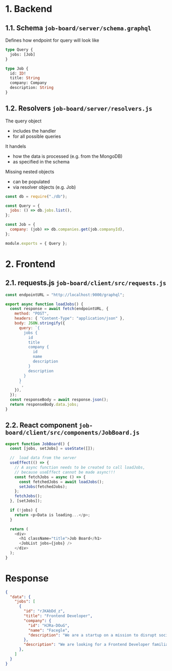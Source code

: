 # 1. Backend

## 1.1. Schema `job-board/server/schema.graphql`

Defines how endpoint for query will look like

```graphql
type Query {
  jobs: [Job]
}

type Job {
  id: ID!
  title: String
  company: Company
  description: String
}
```

## 1.2. Resolvers `job-board/server/resolvers.js`

The query object

- includes the handler
- for all possible queries

It handels

- how the data is processed (e.g. from the MongoDB)
- as specified in the schema

Missing nested objects

- can be populated
- via resolver objects (e.g. Job)

```javascript
const db = require("./db");

const Query = {
  jobs: () => db.jobs.list(),
};

const Job = {
  company: (job) => db.companies.get(job.companyId),
};

module.exports = { Query };
```

# 2. Frontend

## 2.1. requests.js `job-board/client/src/requests.js`

```javascript
const endpointURL = "http://localhost:9000/graphql";

export async function loadJobs() {
  const response = await fetch(endpointURL, {
    method: "POST",
    headers: { "Content-Type": "application/json" },
    body: JSON.stringify({
      query: `{
        jobs {
          id
          title
          company {
            id
            name
            description
          }
          description
        }
      }
      `,
    }),
  });
  const responseBody = await response.json();
  return responseBody.data.jobs;
}
```

## 2.2. React component `job-board/client/src/components/JobBoard.js`

```javascript
export function JobBoard() {
  const [jobs, setJobs] = useState([]);

  //  load data from the server
  useEffect(() => {
    // A async function needs to be created to call loadJobs,
    // because useEffect cannot be made async!!!
    const fetchJobs = async () => {
      const fetchedJobs = await loadJobs();
      setJobs(fetchedJobs);
    };
    fetchJobs();
  }, [setJobs]);

  if (!jobs) {
    return <p>Data is loading...</p>;
  }

  return (
    <div>
      <h1 className="title">Job Board</h1>
      <JobList jobs={jobs} />
    </div>
  );
}
```

# Response

```JSON
{
  "data": {
    "jobs": [
      {
        "id": "rJKAbDd_z",
        "title": "Frontend Developer",
        "company": {
          "id": "HJRa-DOuG",
          "name": "Facegle",
          "description": "We are a startup on a mission to disrupt social search engines. Think Facebook meet Google."
        },
        "description": "We are looking for a Frontend Developer familiar with React."
      },
    ]
  }
}
```
